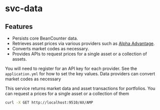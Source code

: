 # svc-data

## Features

- Persists core BeanCounter data.
- Retrieves asset prices via various providers such as [Alpha Advantage](https://www.alphavantage.co/documentation/).
- Converts market codes as necessary.
- Provides APIs to request prices for a single asset or a collection of assets.

You will need to register for an API key for each provider.
See the `application.yml` for how to set the key values.
Data providers can convert market codes as necessary

This service returns market data and asset transactions for portfolios.
You can request a prices for a single asset or a collection of them

```bash
curl -X GET http://localhost:9510/AX/AMP
```
